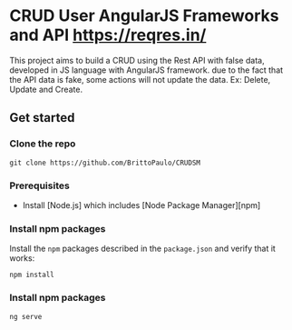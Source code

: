 # CRUD User AngularJS Frameworks and API https://reqres.in/
This project aims to build a CRUD using the Rest API with false data, developed in JS language with AngularJS framework.
due to the fact that the API data is fake, some actions will not update the data. Ex: Delete, Update and Create.
## Get started
### Clone the repo
```shell
git clone https://github.com/BrittoPaulo/CRUDSM
```

### Prerequisites

- Install [Node.js] which includes [Node Package Manager][npm]
### Install npm packages

Install the `npm` packages described in the `package.json` and verify that it works:

```shell
npm install
```
### Install npm packages
```
ng serve
```